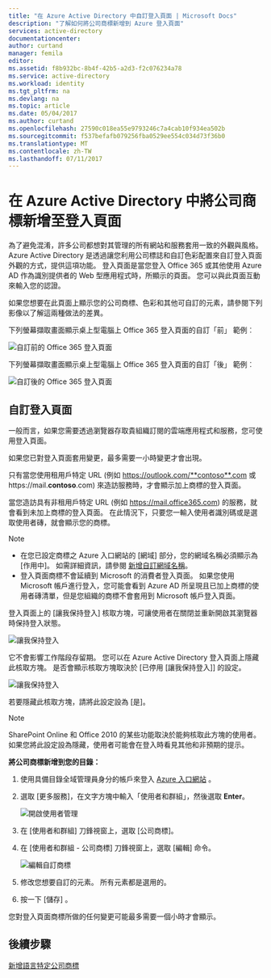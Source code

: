 ```yaml
---
title: "在 Azure Active Directory 中自訂登入頁面 | Microsoft Docs"
description: "了解如何將公司商標新增到 Azure 登入頁面"
services: active-directory
documentationcenter: 
author: curtand
manager: femila
editor: 
ms.assetid: f8b932bc-8b4f-42b5-a2d3-f2c076234a78
ms.service: active-directory
ms.workload: identity
ms.tgt_pltfrm: na
ms.devlang: na
ms.topic: article
ms.date: 05/04/2017
ms.author: curtand
ms.openlocfilehash: 27590c018ea55e9793246c7a4cab10f934ea502b
ms.sourcegitcommit: f537befafb079256fba0529ee554c034d73f36b0
ms.translationtype: MT
ms.contentlocale: zh-TW
ms.lasthandoff: 07/11/2017
---
```

# <a name="add-company-branding-to-your-sign-in-page-in-the-azure-active-directory"></a>在 Azure Active Directory 中將公司商標新增至登入頁面
為了避免混淆，許多公司都想對其管理的所有網站和服務套用一致的外觀與風格。 Azure Active Directory 是透過讓您利用公司標誌和自訂色彩配置來自訂登入頁面外觀的方式，提供這項功能。 登入頁面是當您登入 Office 365 或其他使用 Azure AD 作為識別提供者的 Web 型應用程式時，所顯示的頁面。 您可以與此頁面互動來輸入您的認證。

如果您想要在此頁面上顯示您的公司商標、色彩和其他可自訂的元素，請參閱下列影像以了解這兩種做法的差異。

下列螢幕擷取畫面顯示桌上型電腦上 Office 365 登入頁面的自訂「前」  範例︰

![自訂前的 Office 365 登入頁面](./media/active-directory-branding-custom-signon-azure-portal/sign-in-page-before-customization.png)

下列螢幕擷取畫面顯示桌上型電腦上 Office 365 登入頁面的自訂「後」  範例︰

![自訂後的 Office 365 登入頁面](./media/active-directory-branding-custom-signon-azure-portal/sign-in-page-after-customization.png)

## <a name="customizing-the-sign-in-page"></a>自訂登入頁面
一般而言，如果您需要透過瀏覽器存取貴組織訂閱的雲端應用程式和服務，您可使用登入頁面。

如果您已對登入頁面套用變更，最多需要一小時變更才會出現。

只有當您使用租用戶特定 URL (例如 https://outlook.com/**contoso**.com 或 https://mail.**contoso**.com) 來造訪服務時，才會顯示加上商標的登入頁面。

當您造訪具有非租用戶特定 URL (例如 https://mail.office365.com) 的服務，就會看到未加上商標的登入頁面。 在此情況下，只要您一輸入使用者識別碼或是選取使用者磚，就會顯示您的商標。

> [!NOTE]
> * 在您已設定商標之 Azure 入口網站的 [網域]  部分，您的網域名稱必須顯示為 [作用中]。 如需詳細資訊，請參閱 [新增自訂網域名稱](active-directory-domains-add-azure-portal.md)。
> * 登入頁面商標不會延續到 Microsoft 的消費者登入頁面。 如果您使用 Microsoft 帳戶進行登入，您可能會看到 Azure AD 所呈現且已加上商標的使用者磚清單，但是您組織的商標不會套用到 Microsoft 帳戶登入頁面。
>
>

登入頁面上的 [讓我保持登入] 核取方塊，可讓使用者在關閉並重新開啟其瀏覽器時保持登入狀態。

   ![讓我保持登入](./media/active-directory-branding-custom-signon-azure-portal/01.png)

它不會影響工作階段存留期。 您可以在 Azure Active Directory 登入頁面上隱藏此核取方塊。
是否會顯示核取方塊取決於 [已停用 [讓我保持登入]] 的設定。

   ![讓我保持登入](./media/active-directory-branding-custom-signon-azure-portal/02.png)

若要隱藏此核取方塊，請將此設定設為 [是]。

> [!NOTE]
> SharePoint Online 和 Office 2010 的某些功能取決於能夠核取此方塊的使用者。 如果您將此設定設為隱藏，使用者可能會在登入時看見其他和非預期的提示。
>
>

**將公司商標新增到您的目錄：**

1. 使用具備目錄全域管理員身分的帳戶來登入 [Azure 入口網站](https://portal.azure.com) 。
2. 選取 [更多服務]，在文字方塊中輸入「使用者和群組」，然後選取 **Enter**。

   ![開啟使用者管理](./media/active-directory-branding-custom-signon-azure-portal/user-management.png)
3. 在 [使用者和群組] 刀鋒視窗上，選取 [公司商標]。
4. 在 [使用者和群組 - 公司商標] 刀鋒視窗上，選取 [編輯] 命令。

    ![編輯自訂商標](./media/active-directory-branding-custom-signon-azure-portal/edit-branding.png)
5. 修改您想要自訂的元素。 所有元素都是選用的。
6. 按一下 [儲存] 。

您對登入頁面商標所做的任何變更可能最多需要一個小時才會顯示。

## <a name="next-steps"></a>後續步驟
[新增語言特定公司商標](active-directory-branding-localize-azure-portal.md)
